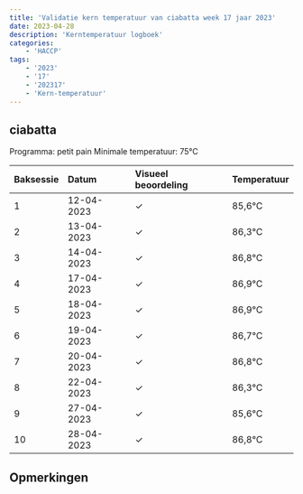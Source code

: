 ```yaml
---
title: 'Validatie kern temperatuur van ciabatta week 17 jaar 2023'
date: 2023-04-28
description: 'Kerntemperatuur logboek'
categories:
    - 'HACCP'
tags:
    - '2023'
    - '17'
    - '202317'
    - 'Kern-temperatuur'
---
```


## ciabatta

Programma: petit pain
Minimale temperatuur: 75°C

| Baksessie | Datum | Visueel beoordeling | Temperatuur |
|:---|:---|:---|:---|
| 1 | 12-04-2023 | &check; | 85,6°C |
| 2 | 13-04-2023 | &check; | 86,3°C |
| 3 | 14-04-2023 | &check; | 86,8°C |
| 4 | 17-04-2023 | &check; | 86,9°C |
| 5 | 18-04-2023 | &check; | 86,9°C |
| 6 | 19-04-2023 | &check; | 86,7°C |
| 7 | 20-04-2023 | &check; | 86,8°C |
| 8 | 22-04-2023 | &check; | 86,3°C |
| 9 | 27-04-2023 | &check; | 85,6°C |
| 10 | 28-04-2023 | &check; | 86,8°C |

## Opmerkingen



